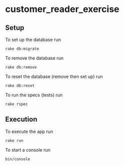 # customer_reader_exercise
## Setup
To set up the database run
```
rake db:migrate
```
To remove the database run
```
rake db:remove
```
To reset the database (remove then set up) run
```
rake db:reset
```
To run the specs (tests) run
```
rake rspec
```
## Execution
To execute the app run
```
rake run
```
To start a console run
```
bin/console
```

